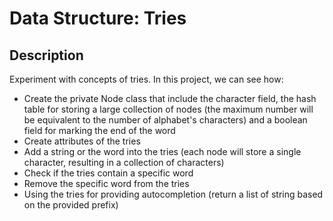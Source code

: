 # Data Structure: Tries

## Description
Experiment with concepts of tries. In this project, we can see how:
* Create the private Node class that include the character field, the hash table for storing a large collection of nodes (the maximum number will be equivalent to the number of alphabet's  characters) and a boolean field for marking the end of the word
* Create attributes of the tries
* Add a string or the word into the tries (each node will store a single character, resulting in a collection of characters)
* Check if the tries contain a specific word 
* Remove the specific word from the tries
* Using the tries for providing autocompletion (return a list of string based on the provided prefix)

